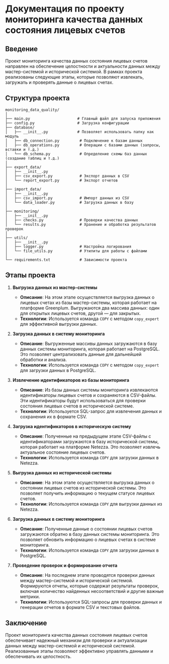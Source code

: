 # Документация по проекту мониторинга качества данных состояния лицевых счетов

## Введение
Проект мониторинга качества данных состояния лицевых счетов направлен на обеспечение целостности и актуальности данных между мастер-системой и исторической системой. В рамках проекта реализованы следующие этапы, которые позволяют извлекать, загружать и проверять данные о лицевых счетах.

## Структура проекта
```
monitoring_data_quality/
│
├── main.py                     # Главный файл для запуска приложения
├── config.py                   # Загрузка конфигурации
├── database/
│   ├── __init__.py             # Позволяет использовать папку как модуль
│   ├── db_connection.py         # Подключение к базам данных
│   ├── db_operations.py         # Операции с базами данных (запросы, вставки и т.д.)
│   └── db_schema.py             # Определение схемы баз данных (создание таблиц и т.д.)
│
├── export_data/
│   ├── __init__.py
│   ├── csv_export.py            # Экспорт данных в CSV
│   └── report_export.py         # Экспорт отчетов
│
├── import_data/
│   ├── __init__.py
│   ├── csv_import.py            # Импорт данных из CSV
│   └── data_loader.py           # Загрузка данных в базу
│
├── monitoring/
│   ├── __init__.py
│   ├── checks.py                # Проверки качества данных
│   └── results.py               # Хранение и обработка результатов проверок
│
├── utils/
│   ├── __init__.py
│   ├── logger.py                # Настройка логирования
│   └── file_utils.py            # Утилиты для работы с файлами
│
└── requirements.txt             # Зависимости проекта
```

## Этапы проекта

1. **Выгрузка данных из мастер-системы**
   - **Описание**: На этом этапе осуществляется выгрузка данных о лицевых счетах из базы мастер-системы, которая работает на платформе Greenplum. Выгружаются два массива данных: один для открытых лицевых счетов, другой — для закрытых.
   - **Технологии**: Используется команда `COPY` с методом `copy_expert` для эффективной выгрузки данных.

2. **Загрузка данных в систему мониторинга**
   - **Описание**: Выгруженные массивы данных загружаются в базу данных системы мониторинга, которая работает на PostgreSQL. Это позволяет централизовать данные для дальнейшей обработки и анализа.
   - **Технологии**: Используется команда `COPY` с методом `copy_expert` для загрузки данных в PostgreSQL.

3. **Извлечение идентификаторов из базы мониторинга**
   - **Описание**: Из базы данных системы мониторинга извлекаются идентификаторы лицевых счетов и сохраняются в CSV-файлы. Эти идентификаторы будут использоваться для проверки состояния лицевых счетов в исторической системе.
   - **Технологии**: Используется SQL-запрос для извлечения данных и сохранения их в формате CSV.

4. **Загрузка идентификаторов в историческую систему**
   - **Описание**: Полученные на предыдущем этапе CSV-файлы с идентификаторами загружаются в базу исторической системы, которая работает на платформе Netezza. Это позволяет извлечь актуальное состояние лицевых счетов.
   - **Технологии**: Используется команда `COPY` для загрузки данных в Netezza.

5. **Выгрузка данных из исторической системы**
   - **Описание**: На этом этапе осуществляется выгрузка данных о состоянии лицевых счетов из исторической системы. Это позволяет получить информацию о текущем статусе лицевых счетов.
   - **Технологии**: Используется команда `COPY` для выгрузки данных из Netezza.

6. **Загрузка данных в систему мониторинга**
   - **Описание**: Полученные данные о состоянии лицевых счетов загружаются обратно в базу данных системы мониторинга. Это позволяет обновить информацию о лицевых счетах в системе мониторинга.
   - **Технологии**: Используется команда `COPY` для загрузки данных в PostgreSQL.

7. **Проведение проверок и формирование отчета**
   - **Описание**: На последнем этапе проводятся проверки данных между мастер-системой и исторической системой. Формируются отчеты, которые содержат результаты проверок, включая количество найденных несоответствий и другие важные метрики.
   - **Технологии**: Используются SQL-запросы для проверки данных и генерации отчетов в формате CSV и текстовых файлов.

## Заключение
Проект мониторинга качества данных состояния лицевых счетов обеспечивает надежный механизм для проверки и актуализации данных между мастер-системой и исторической системой. Реализованные этапы позволяют эффективно управлять данными и обеспечивать их целостность.